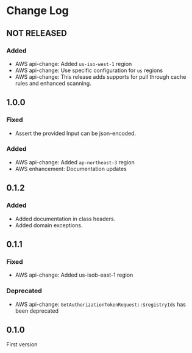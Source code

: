 # Change Log

## NOT RELEASED

### Added

- AWS api-change: Added `us-iso-west-1` region
- AWS api-change: Use specific configuration for `us` regions
- AWS api-change: This release adds supports for pull through cache rules and enhanced scanning.

## 1.0.0

### Fixed

- Assert the provided Input can be json-encoded.

### Added

- AWS api-change: Added `ap-northeast-3` region
- AWS enhancement: Documentation updates

## 0.1.2

### Added

- Added documentation in class headers.
- Added domain exceptions.

## 0.1.1

### Fixed

- AWS api-change: Added us-isob-east-1 region

### Deprecated

- AWS api-change: `GetAuthorizationTokenRequest::$registryIds` has been deprecated

## 0.1.0

First version
